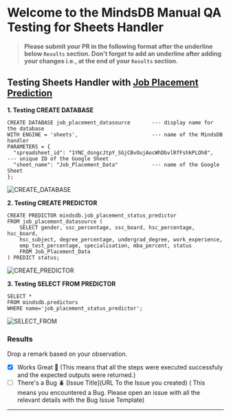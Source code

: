 # Welcome to the MindsDB Manual QA Testing for Sheets Handler

> **Please submit your PR in the following format after the underline below `Results` section. Don't forget to add an underline after adding your changes i.e., at the end of your `Results` section.**

## Testing Sheets Handler with [Job Placement Prediction](https://docs.google.com/spreadsheets/d/1YNC_dsngcJtpY_SGjCBvOujAocWhDbvlRfFshkPLOh8/edit#gid=1103325148)

**1. Testing CREATE DATABASE**

```
CREATE DATABASE job_placement_datasource       --- display name for the database
WITH ENGINE = 'sheets',                        --- name of the MindsDB handler
PARAMETERS = {
  "spreadsheet_id": "1YNC_dsngcJtpY_SGjCBvOujAocWhDbvlRfFshkPLOh8",          --- unique ID of the Google Sheet
  "sheet_name": "Job_Placement_Data"           --- name of the Google Sheet
};
```

![CREATE_DATABASE](https://user-images.githubusercontent.com/81156510/226104455-57979d0a-1d0e-4ebf-93a9-b11bbab79635.png)

**2. Testing CREATE PREDICTOR**

```
CREATE PREDICTOR mindsdb.job_placement_status_predictor
FROM job_placement_datasource (
    SELECT gender, ssc_percentage, ssc_board, hsc_percentage, hsc_board, 
    hsc_subject, degree_percentage, undergrad_degree, work_experience, 
    emp_test_percentage, specialisation, mba_percent, status
    FROM Job_Placement_Data
) PREDICT status;
```

![CREATE_PREDICTOR](https://user-images.githubusercontent.com/81156510/226104467-43716668-7063-4d20-835b-8045a0f7f144.png)

**3. Testing SELECT FROM PREDICTOR**

```
SELECT *
FROM mindsdb.predictors
WHERE name='job_placement_status_predictor';
```

![SELECT_FROM](https://user-images.githubusercontent.com/81156510/226104522-36cea5f5-675a-491e-b42e-99c63f26e609.png)

### Results

Drop a remark based on your observation.
- [x] Works Great 💚 (This means that all the steps were executed successfuly and the expected outputs were returned.)
- [ ] There's a Bug 🪲 [Issue Title](URL To the Issue you created) ( This means you encountered a Bug. Please open an issue with all the relevant details with the Bug Issue Template)

---